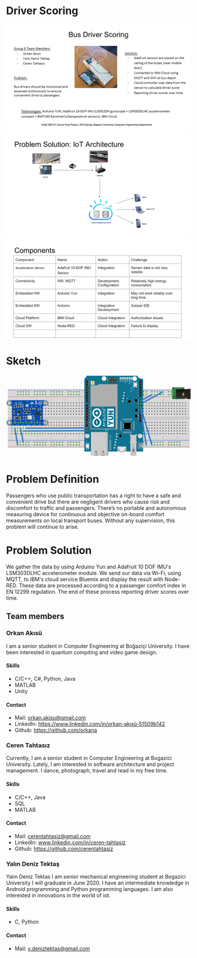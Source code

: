 # Driver Scoring

![Project_Description](README/Project_Description.png)
![Architecture](README/Architecture.png)
![Components](README/Components.png)

# Sketch
![Sketch](README/Sketch.png)

# Problem Definition
Passengers who use public transportation has a right to have a safe and convenient drive but there are negligent drivers who cause risk and discomfort to traffic and passengers. There’s no portable and autonomous measuring device for continuous and objective on-board comfort measurements on local transport buses. Without any supervision, this problem will continue to arise. 

# Problem Solution
We gather the data by using Arduino Yun and Adafruit 10 DOF IMU's LSM303DLHC accelerometer module. We send our data via Wi-Fi, using MQTT, to IBM's cloud service Bluemix and display the result with Node-RED. These data are processed according to a passenger comfort index in EN 12299 regulation. The end of these process reporting driver scores over time.


## Team members
### Orkan Akısü
I am a senior student in Computer Engineering at Boğaziçi University. I have been interested in quantum compıting and video game design.

#### Skills
* C/C++, C#, Python, Java
* MATLAB
* Unity


#### Contact 
* Mail: orkan.akisu@gmail.com
* LinkedIn: https://www.linkedin.com/in/orkan-akısü-51509b142
* Github: https://github.com/orkana

### Ceren Tahtasız
Currently, I am a senior student in Computer Engineering at Bogazici University. Lately, I am interested in software architecture and project management. I dance, photograph, travel and read in my free time.

#### Skills
* C/C++, Java
* SQL
* MATLAB

#### Contact 
* Mail: cerentahtasiz@gmail.com
* LinkedIn: www.linkedin.com/in/ceren-tahtasiz
* Github: https://github.com/cerentahtasiz

### Yalın Deniz Tektaş
Yalın Deniz Tektas
I am senior mechanical engineering student at Bogazici University I will graduate in June 2020. I have an intermediate knowledge in Android programming and Python programming languages. I am also interested in innovations in the world of iot.
#### Skills
* C, Python


#### Contact 
* Mail: y.deniztektas@gmail.com
